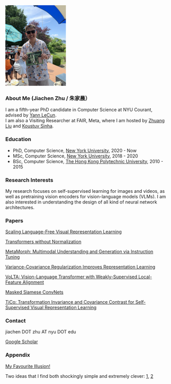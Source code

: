 <img src="yann_computer.jpg" data-canonical-src="yann_computer.jpg" width="189" height="252" />

### About Me (Jiachen Zhu / 朱家晨）
I am a fifth-year PhD candidate in Computer Science at NYU Courant, advised by [Yann LeCun](http://yann.lecun.com/). \
I am also a Visiting Researcher at FAIR, Meta, where I am hosted by [Zhuang Liu](https://liuzhuang13.github.io/) and [Koustuv Sinha](https://koustuvsinha.com/).

### Education
- PhD, Computer Science, [New York University](https://cs.nyu.edu/home/index.html), 2020 - Now
- MSc, Computer Science, [New York University](https://cs.nyu.edu/home/index.html), 2018 - 2020
- BSc, Computer Science, [The Hong Kong Polytechnic University](https://www.comp.polyu.edu.hk/), 2010 - 2015

### Research Interests
My research focuses on self-supervised learning for images and videos, as well as pretraining vision encoders for vision-language models (VLMs). I am also interested in understanding the design of all kind of neural network architectures.

### Papers

[Scaling Language-Free Visual Representation Learning](https://davidfan.io/webssl/)

[Transformers without Normalization](https://jiachenzhu.github.io/DyT/)

[MetaMorph: Multimodal Understanding and Generation via Instruction Tuning](https://arxiv.org/abs/2412.14164v1)

[Variance-Covariance Regularization Improves Representation Learning](https://arxiv.org/abs/2306.13292)

[VoLTA: Vision-Language Transformer with Weakly-Supervised Local-Feature Alignment](https://arxiv.org/abs/2210.04135)

[Masked Siamese ConvNets](https://arxiv.org/abs/2206.07700)

[TiCo: Transformation Invariance and Covariance Contrast for Self-Supervised Visual Representation Learning](https://arxiv.org/abs/2206.10698)

### Contact
jiachen DOT zhu AT nyu DOT edu

[Google Scholar](https://scholar.google.com/citations?user=sao1OhsAAAAJ&hl=en)

### Appendix
[My Favourite Illusion!](http://illusionoftheyear.com/2009/05/the-illusion-of-sex/)

Two ideas that I find both shockingly simple and extremely clever: [1](https://en.wikipedia.org/wiki/Merton_model), [2](https://en.wikipedia.org/wiki/Convolutional_neural_network)


